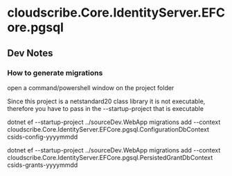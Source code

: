 ﻿# cloudscribe.Core.IdentityServer.EFCore.pgsql

## Dev Notes

### How to generate migrations

open a command/powershell window on the project folder

Since this project is a netstandard20 class library it is not executable, therefore you have to pass in the --startup-project that is executable

dotnet ef --startup-project ../sourceDev.WebApp migrations add  --context cloudscribe.Core.IdentityServer.EFCore.pgsql.ConfigurationDbContext csids-config-yyyymmdd

dotnet ef --startup-project ../sourceDev.WebApp migrations add  --context cloudscribe.Core.IdentityServer.EFCore.pgsql.PersistedGrantDbContext csids-grants-yyyymmdd